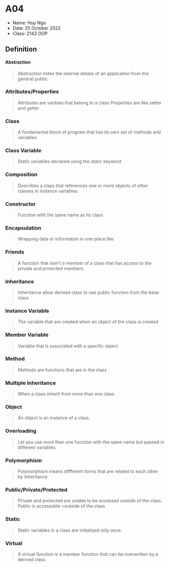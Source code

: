 # A04

- Name: Huy Ngo
- Date: 25 October 2022
- Class: 2143 OOP

## Definition

#### Abstraction

>Abstraction hides the internal details of an application from the general public.

### Attributes/Properties

>Attributes are varibles that belong to a class
>Properties are like setter and getter

### Class

> A fundamental block of program that has its own set of methods and variables

### Class Variable

> Static variables declared using the static keyword

### Composition

> Describes a class that references one or more objects of other classes in instance variables.

### Constructor

> Function with the same name as its class

### Encapsulation

> Wrapping data or information in one place like 

### Friends

> A function that isen't a member of a class that has access to the private and protected members

### Inheritance

> Inheritance allow derived class to use public function from the base class

### Instance Variable

>The variable that are created when an object of the class is created

### Member Variable

>Variable that is associated with a specific object

### Method

>Methods are functions that are in the class

### Multiple Inheritance

>When a class inherit from more than one class

### Object

> An object is an instance of a class.

### Overloading

>Let you use more than one function with the same name but passed in different variables

### Polymorphism

>Polymorphism means diffferent forms that are related to each other by inheritance

### Public/Private/Protected

>Private and protected are unable to be accessed outside of the class. Public is accessable >outside of the class

### Static

> Static variables in a class are initialized only once.

### Virtual

>A virtual function is a member function that can be overwritten by a derived class
